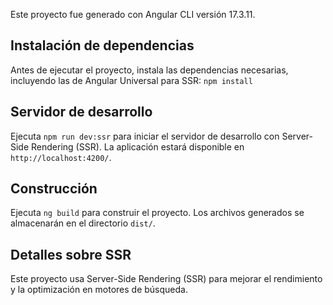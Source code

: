 Este proyecto fue generado con Angular CLI versión 17.3.11.

## Instalación de dependencias
Antes de ejecutar el proyecto, instala las dependencias necesarias, incluyendo las de Angular Universal para SSR:
`npm install`

## Servidor de desarrollo
Ejecuta `npm run dev:ssr` para iniciar el servidor de desarrollo con Server-Side Rendering (SSR). La aplicación estará disponible en `http://localhost:4200/`.

## Construcción
Ejecuta `ng build` para construir el proyecto. Los archivos generados se almacenarán en el directorio `dist/`.

## Detalles sobre SSR
Este proyecto usa Server-Side Rendering (SSR) para mejorar el rendimiento y la optimización en motores de búsqueda.

